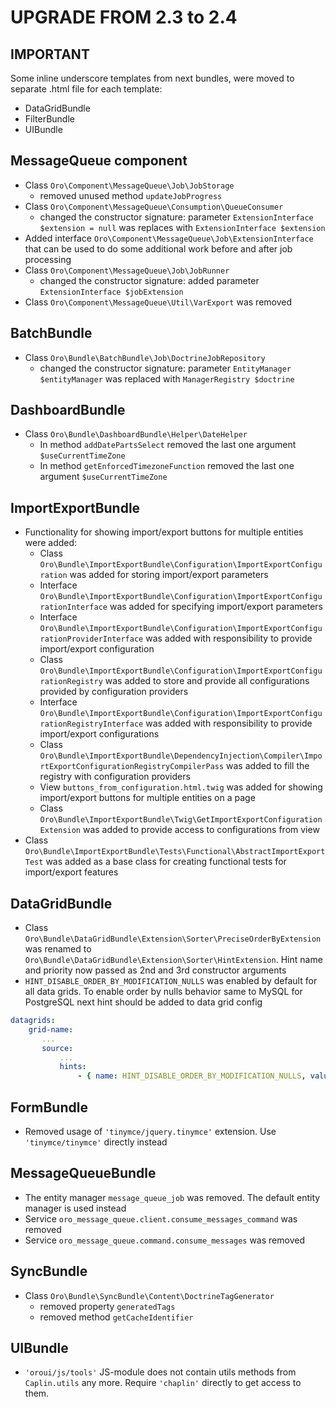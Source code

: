 UPGRADE FROM 2.3 to 2.4
=======================

**IMPORTANT**
-------------

Some inline underscore templates from next bundles, were moved to separate .html file for each template:
 - DataGridBundle
 - FilterBundle
 - UIBundle

MessageQueue component
----------------------
- Class `Oro\Component\MessageQueue\Job\JobStorage`
    - removed unused method `updateJobProgress`
- Class `Oro\Component\MessageQueue\Consumption\QueueConsumer`
    - changed the constructor signature: parameter `ExtensionInterface $extension = null` was replaces with `ExtensionInterface $extension`
- Added interface `Oro\Component\MessageQueue\Job\ExtensionInterface` that can be used to do some additional work before and after job processing
- Class `Oro\Component\MessageQueue\Job\JobRunner`
    - changed the constructor signature: added parameter `ExtensionInterface $jobExtension`
- Class `Oro\Component\MessageQueue\Util\VarExport` was removed


BatchBundle
-----------
- Class `Oro\Bundle\BatchBundle\Job\DoctrineJobRepository`
    - changed the constructor signature: parameter `EntityManager $entityManager` was replaced with `ManagerRegistry $doctrine`

DashboardBundle
--------
- Class `Oro\Bundle\DashboardBundle\Helper\DateHelper`
    - In method `addDatePartsSelect` removed the last one argument `$useCurrentTimeZone`
    - In method `getEnforcedTimezoneFunction` removed the last one argument `$useCurrentTimeZone`

ImportExportBundle
--------
- Functionality for showing import/export buttons for multiple entities were added:
    - Class `Oro\Bundle\ImportExportBundle\Configuration\ImportExportConfiguration` was added for storing import/export parameters
    - Interface `Oro\Bundle\ImportExportBundle\Configuration\ImportExportConfigurationInterface` was added for specifying import/export parameters
    - Interface `Oro\Bundle\ImportExportBundle\Configuration\ImportExportConfigurationProviderInterface` was added with responsibility to provide import/export configuration
    - Class `Oro\Bundle\ImportExportBundle\Configuration\ImportExportConfigurationRegistry` was added to store and provide all configurations provided by configuration providers
    - Interface `Oro\Bundle\ImportExportBundle\Configuration\ImportExportConfigurationRegistryInterface` was added with responsibility to provide import/export configurations
    - Class `Oro\Bundle\ImportExportBundle\DependencyInjection\Compiler\ImportExportConfigurationRegistryCompilerPass` was added to fill the registry with configuration providers
    - View `buttons_from_configuration.html.twig` was added for showing import/export buttons for multiple entities on a page
    - Class `Oro\Bundle\ImportExportBundle\Twig\GetImportExportConfigurationExtension` was added to provide access to configurations from view
- Class `Oro\Bundle\ImportExportBundle\Tests\Functional\AbstractImportExportTest` was added as a base class for creating functional tests for import/export features

DataGridBundle
--------------
- Class `Oro\Bundle\DataGridBundle\Extension\Sorter\PreciseOrderByExtension` was renamed to `Oro\Bundle\DataGridBundle\Extension\Sorter\HintExtension`.
 Hint name and priority now passed as 2nd and 3rd constructor arguments
- `HINT_DISABLE_ORDER_BY_MODIFICATION_NULLS` was enabled by default for all data grids. To enable order by nulls behavior same to MySQL for PostgreSQL 
 next hint should be added to data grid config
```yaml
datagrids:
    grid-name:
       ...
       source:
           ...
           hints:
               - { name: HINT_DISABLE_ORDER_BY_MODIFICATION_NULLS, value: false }
```

FormBundle
----------
- Removed usage of `'tinymce/jquery.tinymce'` extension. Use `'tinymce/tinymce'` directly instead

MessageQueueBundle
------------------
- The entity manager `message_queue_job` was removed. The default entity manager is used instead
- Service `oro_message_queue.client.consume_messages_command` was removed
- Service `oro_message_queue.command.consume_messages` was removed

SyncBundle
----------
- Class `Oro\Bundle\SyncBundle\Content\DoctrineTagGenerator`
    - removed property `generatedTags`
    - removed method `getCacheIdentifier`

UIBundle
--------
- `'oroui/js/tools'` JS-module does not contain utils methods from `Caplin.utils` any more. Require `'chaplin'` directly to get access to them.
